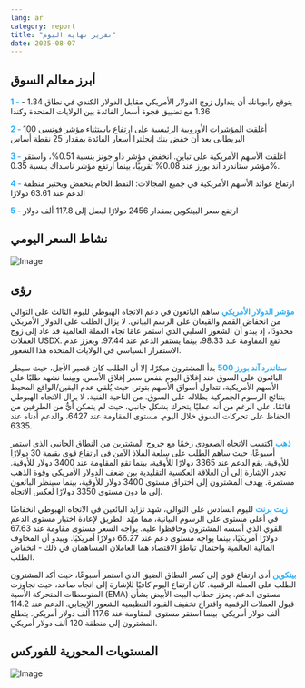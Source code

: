 ```yaml
---
lang: ar
category: report
title: "تقرير نهاية اليوم"
date: 2025-08-07
---
```



<h2>أبرز معالم السوق</h2>
<strong style="color: #2caef7;">1 - </strong> يتوقع رابوبانك أن يتداول زوج الدولار الأمريكي مقابل الدولار الكندي في نطاق 1.34 - 1.36 مع تضييق فجوة أسعار الفائدة بين الولايات المتحدة وكندا

<strong style="color: #2caef7;">2 - </strong> أغلقت المؤشرات الأوروبية الرئيسية على ارتفاع باستثناء مؤشر فوتسي 100 البريطاني بعد أن خفض بنك إنجلترا أسعار الفائدة بمقدار 25 نقطة أساس

<strong style="color: #2caef7;">3 - </strong> أغلقت الأسهم الأمريكية على تباين. انخفض مؤشر داو جونز بنسبة 0.51%، واستقر مؤشر ستاندرد آند بورز عند 0.08% تقريبًا، بينما ارتفع مؤشر ناسداك بنسبة 0.35%.

<strong style="color: #2caef7;">4 - </strong> ارتفاع عوائد الأسهم الأمريكية في جميع المجالات؛ النفط الخام ينخفض ويختبر منطقة الدعم عند 63.61 دولارًا

<strong style="color: #2caef7;">5 - </strong> ارتفع سعر البيتكوين بمقدار 2456 دولارًا ليصل إلى 117.8 ألف دولار



<h2>نشاط السعر اليومي</h2>
<img src="https://markleighedu.github.io/img/Aug-2025/07-Aug-2025/price.jpg" alt="Image"/>

<h2>رؤى</h2>
<strong style="color: #2caef7;">مؤشر الدولار الأمريكي</strong> ساهم البائعون في دعم الاتجاه الهبوطي لليوم الثالث على التوالي من انخفاض القمم والقيعان على الرسم البياني. لا يزال الطلب على الدولار الأمريكي محدودًا، إذ يبدو أن الشعور السلبي الذي استمر عامًا تجاه العملة العالمية قد عاد إلى زوج العملات USDX. تقع المقاومة عند 98.33، بينما يستقر الدعم عند 97.44. ويعزز عدم الاستقرار السياسي في الولايات المتحدة هذا الشعور.

<strong style="color: #2caef7;">ستاندرد آند بورز 500</strong> بدأ المشترون مبكرًا، إلا أن الطلب كان قصير الأجل، حيث سيطر البائعون على السوق عند إغلاق اليوم بنفس سعر إغلاق الأمس. وبينما نشهد طلبًا على الأسهم الأمريكية، تتداول أسواق الأسهم بتوتر، حيث يُلقي عدم اليقين/الواقع المحيط بنتائج الرسوم الجمركية بظلاله على السوق. من الناحية الفنية، لا يزال الاتجاه الهبوطي قائمًا، على الرغم من أنه عمليًا يتحرك بشكل جانبي، حيث لم يتمكن أيٌّ من الطرفين من الحفاظ على تحركات السوق خلال اليوم. مستوى المقاومة عند 6427، والدعم أدناه عند 6335.

<strong style="color: #2caef7;">ذهب</strong> اكتسب الاتجاه الصعودي زخمًا مع خروج المشترين من النطاق الجانبي الذي استمر أسبوعًا، حيث ساهم الطلب على سلعة الملاذ الآمن في ارتفاع قوي بقيمة 30 دولارًا للأوقية. يقع الدعم عند 3365 دولارًا للأوقية، بينما تقع المقاومة عند 3400 دولار للأوقية. تجدر الإشارة إلى أن العلاقة العكسية التقليدية بين ضعف الدولار الأمريكي وقوة الذهب مستمرة. يهدف المشترون إلى اختراق مستوى 3400 دولار للأوقية، بينما سينظر البائعون إلى ما دون مستوى 3350 دولارًا لعكس الاتجاه.

<strong style="color: #2caef7;">زيت برنت</strong> لليوم السادس على التوالي، شهد تزايد البائعين في الاتجاه الهبوطي انخفاضًا في أعلى مستوى على الرسوم البيانية، مما مهّد الطريق لإعادة اختبار مستوى الدعم القوي الذي أسسه المشترون وحافظوا عليه. يواجه السعر مستوى مقاومة عند 67.63 دولارًا أمريكيًا، بينما يواجه مستوى دعم عند 66.27 دولارًا أمريكيًا. ويبدو أن المخاوف المالية العالمية واحتمال تباطؤ الاقتصاد هما العاملان المساهمان في ذلك - انخفاض الطلب.

<strong style="color: #2caef7;">بيتكوين</strong> أدى ارتفاع قوي إلى كسر النطاق الضيق الذي استمر أسبوعًا، حيث أكد المشترون الطلب على العملة الرقمية. كان ارتفاع اليوم كافيًا للإشارة إلى اتجاه صاعد، حيث تجاوزت المتوسطات المتحركة الأسية (EMA) مستوى الدعم. يعزز خطاب البيت الأبيض بشأن قبول العملات الرقمية واقتراح تخفيف القيود التنظيمية الشعور الإيجابي. الدعم عند 114.2 ألف دولار أمريكي، بينما استقر مستوى المقاومة عند 117.6 ألف دولار أمريكي. يتطلع المشترون إلى منطقة 120 ألف دولار أمريكي.



<h2>المستويات المحورية للفوركس</h2>
<img src="https://markleighedu.github.io/img/Aug-2025/07-Aug-2025/pivot.jpg" alt="Image"/>